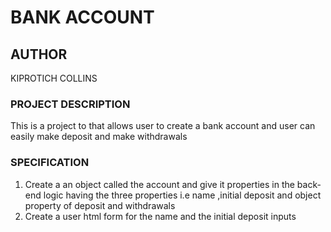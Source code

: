 # BANK ACCOUNT
## AUTHOR
KIPROTICH COLLINS
### PROJECT DESCRIPTION
This is a project to that allows user to create a bank account and user
 can easily make deposit and make withdrawals
### SPECIFICATION
1. Create a an object called the account and give it properties in the back-end logic
    having the three properties i.e name ,initial deposit and object property of deposit and withdrawals      
2. Create a user html form for the name and the initial deposit inputs

